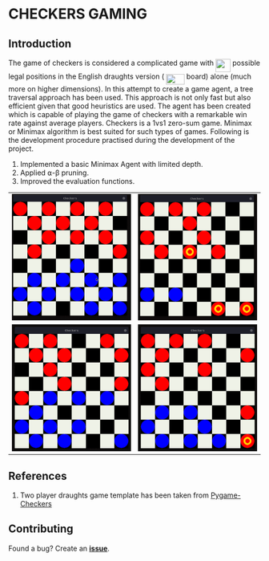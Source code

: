 # CHECKERS GAMING

## Introduction

The game of checkers is considered a complicated game with <img src="/tex/dbab8293b66086459d4464168538e091.svg?invert_in_darkmode&sanitize=true" align=middle width=29.54351234999999pt height=26.76175259999998pt/> possible legal positions in the English draughts version ( <img src="/tex/5786a8e466b20e868a9d801cbb6c4521.svg?invert_in_darkmode&sanitize=true" align=middle width=36.52961069999999pt height=21.18721440000001pt/> board) alone (much more on higher dimensions). In this attempt to create a game agent, a tree traversal approach has been used. This approach is not only fast but also efficient given that good heuristics are used. The agent has been created which is capable of playing the game of checkers with a remarkable win rate against average players. Checkers is a 1vs1 zero-sum game. Minimax or Minimax algorithm is best suited for such types of games. Following is the development procedure practised during the development of the project.

1. Implemented a basic Minimax Agent with limited depth.
2. Applied ⍺-β pruning.
3. Improved the evaluation functions.

<table>
    <tr>
        <td><img src="imgs/checker_gif_1.gif" alt="AI vs Player I"></td>
        <td><img src="imgs/checker_gif_4.gif" alt="AI vs Player II"></td>
    </tr>
    <tr>
        <td><img src="imgs/checker_gif_7.gif" alt="AI vs Player I"></td>
        <td><img src="imgs/checker_gif_8.gif" alt="AI vs AI II"></td>
    </tr>
</table>


## References

1. Two player draughts game template has been taken from [Pygame-Checkers](https://github.com/everestwitman/Pygame-Checkers/)

## Contributing

Found a bug? Create an **[issue](https://github.com/Hsankesara/Draughts-AI/issues/new)**.
